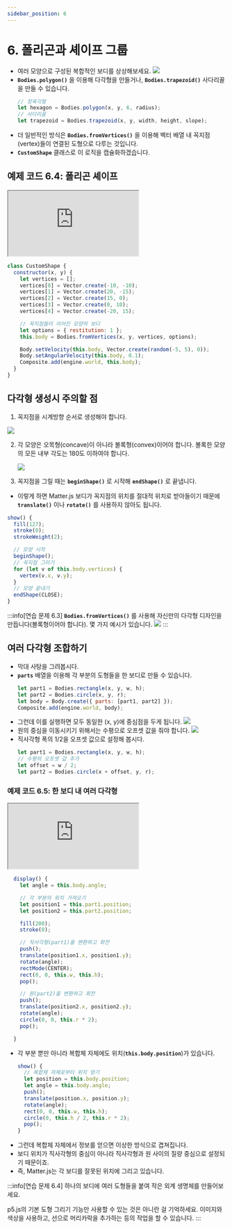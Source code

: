 ```yaml
---
sidebar_position: 6
---
```


# 6. 폴리곤과 셰이프 그룹

- 여러 모양으로 구성된 복합적인 보디를 상상해보세요.
  <img src="https://natureofcode.com/static/c5454d110953f31a394391813b390e5e/d94c5/06_libraries_5.webp" class="img-full" />
- **`Bodies.polygon()`** 을 이용해 다각형을 만들거나, **`Bodies.trapezoid()`** 사다리꼴을 만들 수 있습니다.
  ```js
  // 정육각형
  let hexagon = Bodies.polygon(x, y, 6, radius);
  // 사다리꼴
  let trapezoid = Bodies.trapezoid(x, y, width, height, slope);
  ```
- 더 일반적인 방식은 **`Bodies.fromVertices()`** 을 이용해 벡터 배열 내 꼭지점(vertex)들이 연결된 도형으로 다루는 것입니다.
- **`CustomShape`** 클래스로 이 로직을 캡슐화하겠습니다.

## 예제 코드 6.4: 폴리곤 셰이프

<iframe class="editor" src="https://editor.p5js.org/urbanscratcher/full/Qsl5iCxEo"></iframe>

```js
class CustomShape {
  constructor(x, y) {
    let vertices = [];
    vertices[0] = Vector.create(-10, -10);
    vertices[1] = Vector.create(20, -15);
    vertices[2] = Vector.create(15, 0);
    vertices[3] = Vector.create(0, 10);
    vertices[4] = Vector.create(-20, 15);

    // 꼭지점들이 이어진 모양의 보디
    let options = { restitution: 1 };
    this.body = Bodies.fromVertices(x, y, vertices, options);

    Body.setVelocity(this.body, Vector.create(random(-5, 5), 0));
    Body.setAngularVelocity(this.body, 0.1);
    Composite.add(engine.world, this.body);
  }
}
```

## 다각형 생성시 주의할 점

1. 꼭지점을 시계방향 순서로 생성해야 합니다.

  <img src="https://natureofcode.com/static/cc0dfdf2934354c216e41668aa61f1ea/0f46f/06_libraries_6.webp" class="img-2to3" />

2. 각 모양은 오목형(concave)이 아니라 볼록형(convex)이어야 합니다. 볼록한 모양의 모든 내부 각도는 180도 이하여야 합니다.

   <img src="https://natureofcode.com/static/a665c13e3d4b69e64a1e7b16e5352d25/dab04/06_libraries_7.webp" class="img-full" />

3. 꼭지점을 그릴 때는 **`beginShape()`** 로 시작해 **`endShape()`** 로 끝냅니다.

- 이렇게 하면 Matter.js 보디가 꼭지점의 위치를 절대적 위치로 받아들이기 때문에 **`translate()`** 이나 **`rotate()`** 를 사용하지 않아도 됩니다.

```js
show() {
  fill(127);
  stroke(0);
  strokeWeight(2);

  // 모양 시작
  beginShape();
  // 꼭지점 그리기
  for (let v of this.body.vertices) {
    vertex(v.x, v.y);
  }
  // 모양 끝내기
  endShape(CLOSE);
}
```

:::info[연습 문제 6.3]
**`Bodies.fromVertices()`** 를 사용해 자신만의 다각형 디자인을 만듭니다(볼록형이어야 합니다). 몇 가지 예시가 있습니다.
<img src="https://natureofcode.com/static/266f0f7ab5a973280bf80dfa405ea62f/b7c09/06_libraries_8.webp" class="img-full" />
:::

## 여러 다각형 조합하기

- 막대 사탕을 그려봅시다.
- **`parts`** 배열을 이용해 각 부분의 도형들을 한 보디로 만들 수 있습니다.
  ```js
  let part1 = Bodies.rectangle(x, y, w, h);
  let part2 = Bodies.circle(x, y, r);
  let body = Body.create({ parts: [part1, part2] });
  Composite.add(engine.world, body);
  ```
- 그런데 이를 실행하면 모두 동일한 (x, y)에 중심점을 두게 됩니다.
  <img src="https://natureofcode.com/static/e393d1bb396343f191f68ccf9257a6fb/7858c/06_libraries_9.webp" class="img-full" />
- 원의 중심을 이동시키기 위해서는 수평으로 오프셋 값을 줘야 합니다.
  <img src="https://natureofcode.com/static/cf52a857a97e998863a54c7a5afc0d47/8442e/06_libraries_10.webp" class="img-full" />
- 직사각형 폭의 1/2을 오프셋 값으로 설정해 봅시다.
  ```js
  let part1 = Bodies.rectangle(x, y, w, h);
  // 수평의 오프셋 값 추가
  let offset = w / 2;
  let part2 = Bodies.circle(x + offset, y, r);
  ```

### 예제 코드 6.5: 한 보디 내 여러 다각형

<iframe class="editor" src="https://editor.p5js.org/urbanscratcher/full/1xnvLQSwW"></iframe>

```js
  display() {
    let angle = this.body.angle;

    // 각 부분의 위치 가져오기
    let position1 = this.part1.position;
    let position2 = this.part2.position;

    fill(200);
    stroke(0);

    // 직사각형(part1)을 변환하고 회전
    push();
    translate(position1.x, position1.y);
    rotate(angle);
    rectMode(CENTER);
    rect(0, 0, this.w, this.h);
    pop();

    // 원(part2)을 변환하고 회전
    push();
    translate(position2.x, position2.y);
    rotate(angle);
    circle(0, 0, this.r * 2);
    pop();

  }
```

- 각 부분 뿐만 아니라 복합체 자체에도 위치(**`this.body.position`**)가 있습니다.
  ```js
  show() {
    // 복합체 자체로부터 위치 얻기
    let position = this.body.position;
    let angle = this.body.angle;
    push();
    translate(position.x, position.y);
    rotate(angle);
    rect(0, 0, this.w, this.h);
    circle(0, this.h / 2, this.r * 2);
    pop();
  }
  ```
- 그런데 복합체 자체에서 정보를 얻으면 이상한 방식으로 겹쳐집니다.
- 보디 위치가 직사각형의 중심이 아니라 직사각형과 원 사이의 질량 중심으로 설정되기 때문이죠.
- 즉, Matter.js는 각 보디를 잘못된 위치에 그리고 있습니다.

:::info[연습 문제 6.4]
하나의 보디에 여러 도형들을 붙여 작은 외계 생명체를 만들어보세요.

p5.js의 기본 도형 그리기 기능만 사용할 수 있는 것은 아니란 걸 기억하세요. 이미지와 색상을 사용하고, 선으로 머리카락을 추가하는 등의 작업을 할 수 있습니다.
:::
